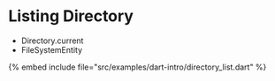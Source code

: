 # Listing Directory

* Directory.current
* FileSystemEntity

{% embed include file="src/examples/dart-intro/directory_list.dart" %}


